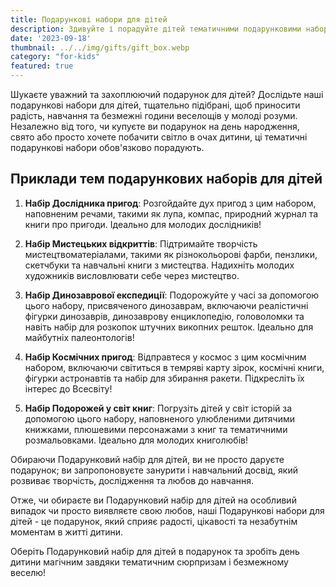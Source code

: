 ```yaml
---
title: Подарункові набори для дітей
description: Здивуйте і порадуйте дітей тематичними подарунковими наборами, наповненими веселими та освітніми речами.
date: '2023-09-18'
thumbnail: ../../img/gifts/gift_box.webp
category: "for-kids"
featured: true
---
```


Шукаєте уважний та захоплюючий подарунок для дітей? Дослідьте наші подарункові набори для дітей, тщательно підібрані, щоб приносити радість, навчання та безмежні години веселощів у молоді розуми. Незалежно від того, чи купуєте ви подарунок на день народження, свято або просто хочете побачити світло в очах дитини, ці тематичні подарункові набори обов'язково порадують.

## Приклади тем подарункових наборів для дітей

1. **Набір Дослідника пригод**: Розгойдайте дух пригод з цим набором, наповненим речами, такими як лупа, компас, природний журнал та книги про пригоди. Ідеально для молодих дослідників!

2. **Набір Мистецьких відкриттів**: Підтримайте творчість мистецтвоматеріалами, такими як різнокольорові фарби, пензлики, скетчбуки та навчальні книги з мистецтва. Надихніть молодих художників висловлювати себе через мистецтво.

3. **Набір Динозаврової експедиції**: Подорожуйте у часі за допомогою цього набору, присвяченого динозаврам, включаючи реалістичні фігурки динозаврів, динозаврову енциклопедію, головоломки та навіть набір для розкопок штучних викопних решток. Ідеально для майбутніх палеонтологів!

4. **Набір Космічних пригод**: Відправтеся у космос з цим космічним набором, включаючи світиться в темряві карту зірок, космічні книги, фігурки астронавтів та набір для збирання ракети. Підкресліть їх інтерес до Всесвіту!

5. **Набір Подорожей у світ книг**: Погрузіть дітей у світ історій за допомогою цього набору, наповненого улюбленими дитячими книжками, плюшевими персонажами з книг та тематичними розмальовками. Ідеально для молодих книголюбів!

Обираючи Подарунковий набір для дітей, ви не просто даруєте подарунок; ви запропоновуєте занурити і навчальний досвід, який розвиває творчість, дослідження та любов до навчання.

Отже, чи обираєте ви Подарунковий набір для дітей на особливий випадок чи просто виявляєте свою любов, наші Подарункові набори для дітей - це подарунок, який сприяє радості, цікавості та незабутнім моментам в житті дитини.

Оберіть Подарунковий набір для дітей в подарунок та зробіть день дитини магічним завдяки тематичним сюрпризам і безмежному веселю!
